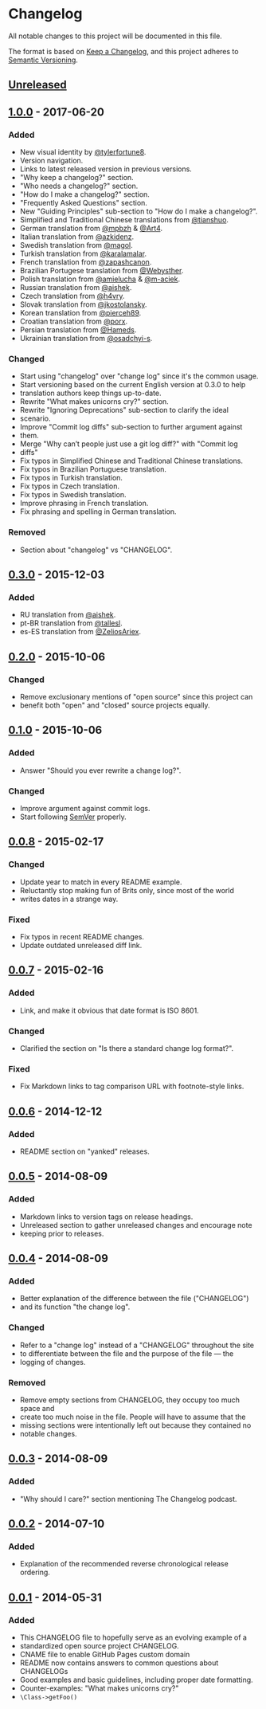 # Changelog

All notable changes to this project will be documented in this file.

The format is based on [Keep a Changelog](https://keepachangelog.com/en/1.0.0/),
and this project adheres to [Semantic Versioning](https://semver.org/spec/v2.0.0.html).

## [Unreleased](https://github.com/olivierlacan/keep-a-changelog/compare/v1.0.0...HEAD)

## [1.0.0](https://github.com/olivierlacan/keep-a-changelog/compare/v0.3.0...v1.0.0) - 2017-06-20

### Added

- New visual identity by [@tylerfortune8](https://github.com/tylerfortune8).
- Version navigation.
- Links to latest released version in previous versions.
- "Why keep a changelog?" section.
- "Who needs a changelog?" section.
- "How do I make a changelog?" section.
- "Frequently Asked Questions" section.
- New "Guiding Principles" sub-section to "How do I make a changelog?".
- Simplified and Traditional Chinese translations from [@tianshuo](https://github.com/tianshuo).
- German translation from [@mpbzh](https://github.com/mpbzh) & [@Art4](https://github.com/Art4).
- Italian translation from [@azkidenz](https://github.com/azkidenz).
- Swedish translation from [@magol](https://github.com/magol).
- Turkish translation from [@karalamalar](https://github.com/karalamalar).
- French translation from [@zapashcanon](https://github.com/zapashcanon).
- Brazilian Portugese translation from [@Webysther](https://github.com/Webysther).
- Polish translation from [@amielucha](https://github.com/amielucha) & [@m-aciek](https://github.com/m-aciek).
- Russian translation from [@aishek](https://github.com/aishek).
- Czech translation from [@h4vry](https://github.com/h4vry).
- Slovak translation from [@jkostolansky](https://github.com/jkostolansky).
- Korean translation from [@pierceh89](https://github.com/pierceh89).
- Croatian translation from [@porx](https://github.com/porx).
- Persian translation from [@Hameds](https://github.com/Hameds).
- Ukrainian translation from [@osadchyi-s](https://github.com/osadchyi-s).

### Changed

- Start using "changelog" over "change log" since it's the common usage.
- Start versioning based on the current English version at 0.3.0 to help
- translation authors keep things up-to-date.
- Rewrite "What makes unicorns cry?" section.
- Rewrite "Ignoring Deprecations" sub-section to clarify the ideal
- scenario.
- Improve "Commit log diffs" sub-section to further argument against
- them.
- Merge "Why can’t people just use a git log diff?" with "Commit log
- diffs"
- Fix typos in Simplified Chinese and Traditional Chinese translations.
- Fix typos in Brazilian Portuguese translation.
- Fix typos in Turkish translation.
- Fix typos in Czech translation.
- Fix typos in Swedish translation.
- Improve phrasing in French translation.
- Fix phrasing and spelling in German translation.

### Removed

- Section about "changelog" vs "CHANGELOG".

## [0.3.0](https://github.com/olivierlacan/keep-a-changelog/compare/v0.2.0...v0.3.0) - 2015-12-03

### Added

- RU translation from [@aishek](https://github.com/aishek).
- pt-BR translation from [@tallesl](https://github.com/tallesl).
- es-ES translation from [@ZeliosAriex](https://github.com/ZeliosAriex).

## [0.2.0](https://github.com/olivierlacan/keep-a-changelog/compare/v0.1.0...v0.2.0) - 2015-10-06

### Changed

- Remove exclusionary mentions of "open source" since this project can
- benefit both "open" and "closed" source projects equally.

## [0.1.0](https://github.com/olivierlacan/keep-a-changelog/compare/v0.0.8...v0.1.0) - 2015-10-06

### Added

- Answer "Should you ever rewrite a change log?".

### Changed

- Improve argument against commit logs.
- Start following [SemVer](https://semver.org) properly.

## [0.0.8](https://github.com/olivierlacan/keep-a-changelog/compare/v0.0.7...v0.0.8) - 2015-02-17

### Changed

- Update year to match in every README example.
- Reluctantly stop making fun of Brits only, since most of the world
- writes dates in a strange way.

### Fixed

- Fix typos in recent README changes.
- Update outdated unreleased diff link.

## [0.0.7](https://github.com/olivierlacan/keep-a-changelog/compare/v0.0.6...v0.0.7) - 2015-02-16

### Added

- Link, and make it obvious that date format is ISO 8601.

### Changed

- Clarified the section on "Is there a standard change log format?".

### Fixed

- Fix Markdown links to tag comparison URL with footnote-style links.

## [0.0.6](https://github.com/olivierlacan/keep-a-changelog/compare/v0.0.5...v0.0.6) - 2014-12-12

### Added

- README section on "yanked" releases.

## [0.0.5](https://github.com/olivierlacan/keep-a-changelog/compare/v0.0.4...v0.0.5) - 2014-08-09

### Added

- Markdown links to version tags on release headings.
- Unreleased section to gather unreleased changes and encourage note
- keeping prior to releases.

## [0.0.4](https://github.com/olivierlacan/keep-a-changelog/compare/v0.0.3...v0.0.4) - 2014-08-09

### Added

- Better explanation of the difference between the file ("CHANGELOG")
- and its function "the change log".

### Changed

- Refer to a "change log" instead of a "CHANGELOG" throughout the site
- to differentiate between the file and the purpose of the file — the
- logging of changes.

### Removed

- Remove empty sections from CHANGELOG, they occupy too much space and
- create too much noise in the file. People will have to assume that the
- missing sections were intentionally left out because they contained no
- notable changes.

## [0.0.3](https://github.com/olivierlacan/keep-a-changelog/compare/v0.0.2...v0.0.3) - 2014-08-09

### Added

- "Why should I care?" section mentioning The Changelog podcast.

## [0.0.2](https://github.com/olivierlacan/keep-a-changelog/compare/v0.0.1...v0.0.2) - 2014-07-10

### Added

- Explanation of the recommended reverse chronological release ordering.

## [0.0.1](https://github.com/olivierlacan/keep-a-changelog/releases/tag/v0.0.1) - 2014-05-31

### Added

- This CHANGELOG file to hopefully serve as an evolving example of a
- standardized open source project CHANGELOG.
- CNAME file to enable GitHub Pages custom domain
- README now contains answers to common questions about CHANGELOGs
- Good examples and basic guidelines, including proper date formatting.
- Counter-examples: "What makes unicorns cry?"
- `\Class->getFoo()`
